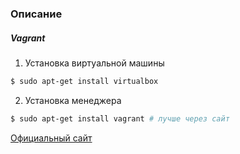 <h3>Описание</h3>
<h5>Vagrant</h5>

1. Установка виртуальной машины

```bash
$ sudo apt-get install virtualbox
```

2. Установка менеджера
	
```bash
$ sudo apt-get install vagrant # лучше через сайт 
```

<a href="https://www.vagrantup.com/downloads.html">Официальный сайт</a>
